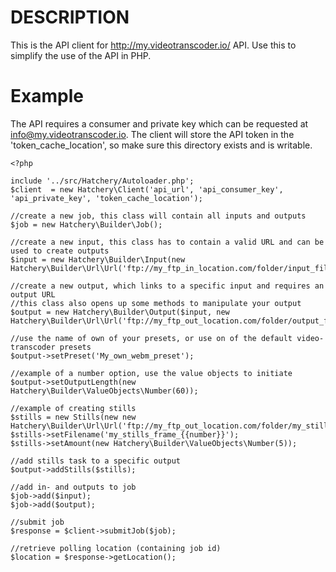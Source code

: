 DESCRIPTION
===========
This is the API client for http://my.videotranscoder.io/ API. Use this to simplify the use of the API in PHP.

Example
=======

The API requires a consumer and private key which can be requested at info@my.videotranscoder.io. 
The client will store the API token in the 'token_cache_location', so make sure this directory exists and is writable. 

    <?php

    include '../src/Hatchery/Autoloader.php';
    $client  = new Hatchery\Client('api_url', 'api_consumer_key', 'api_private_key', 'token_cache_location');
    
    //create a new job, this class will contain all inputs and outputs
    $job = new Hatchery\Builder\Job();
    
    //create a new input, this class has to contain a valid URL and can be used to create outputs
    $input = new Hatchery\Builder\Input(new Hatchery\Builder\Url\Url('ftp://my_ftp_in_location.com/folder/input_file.mp4'));
    
    //create a new output, which links to a specific input and requires an output URL
    //this class also opens up some methods to manipulate your output
    $output = new Hatchery\Builder\Output($input, new Hatchery\Builder\Url\Url('ftp://my_ftp_out_location.com/folder/output_file.webm'));
    
    //use the name of own of your presets, or use on of the default video-transcoder presets
    $output->setPreset('My_own_webm_preset');
    
    //example of a number option, use the value objects to initiate
    $output->setOutputLength(new Hatchery\Builder\ValueObjects\Number(60));
    
    //example of creating stills
    $stills = new Stills(new new Hatchery\Builder\Url\Url('ftp://my_ftp_out_location.com/folder/my_stills_folder/''));
    $stills->setFilename('my_stills_frame_{{number}}');
    $stills->setAmount(new Hatchery\Builder\ValueObjects\Number(5));

    //add stills task to a specific output
    $output->addStills($stills);
    
    //add in- and outputs to job
    $job->add($input);
    $job->add($output);

    //submit job
    $response = $client->submitJob($job);
    
    //retrieve polling location (containing job id)
    $location = $response->getLocation();